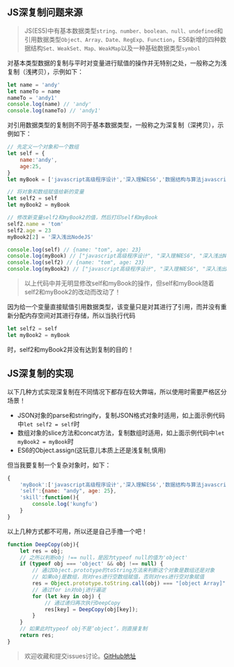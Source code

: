 ## JS深复制问题来源

> JS(ES5)中有基本数据类型`string、number、boolean、null、undefined`和引用数据类型`Object、Array、Date、RegExp、Function`，ES6新增的四种数据结构`Set、WeakSet、Map、WeakMap`以及一种基础数据类型`symbol`

对基本类型数据的复制与平时对变量进行赋值的操作并无特别之处，一般称之为浅复制（浅拷贝），示例如下：

```javascript
let name = 'andy'
let nameTo = name 
nameTo = 'andy1'
console.log(name) // 'andy'
console.log(nameTo) // 'andy1'
```

对引用数据类型的复制则不同于基本数据类型，一般称之为深复制（深拷贝），示例如下：

```javascript
// 先定义一个对象和一个数组
let self = {
    name:'andy',
    age:25,
}
let myBook = ['javascript高级程序设计','深入理解ES6','数据结构与算法javascript描述']

// 将对象和数组赋值给新的变量
let self2 = self
let myBook2 = myBook

// 修改新变量self2和myBook2的值，然后打印self和myBook
self2.name = 'tom'
self2.age = 23
myBook2[2] = '深入浅出NodeJS'

console.log(self) // {name: "tom", age: 23}
console.log(myBook) // ["javascript高级程序设计", "深入理解ES6", "深入浅出NodeJS"]
console.log(self2) // {name: "tom", age: 23}
console.log(myBook2) // ["javascript高级程序设计", "深入理解ES6", "深入浅出NodeJS"]
```

> 以上代码中并无明显修改self和myBook的操作，但self和myBook随着self2和myBook2的改动而改动了！

因为给一个变量直接赋值引用数据类型，该变量只是对其进行了引用，而并没有重新分配内存空间对其进行存储，所以当执行代码

```javascript
let self2 = self
let myBook2 = myBook
```
时，self2和myBook2并没有达到复制的目的！

## JS深复制的实现

以下几种方式实现深复制在不同情况下都存在较大弊端，所以使用时需要严格区分场景！

- JSON对象的parse和stringify，复制JSON格式对象时适用，如上面示例代码中`let self2 = self`时
- 数组对象的slice方法和concat方法，复制数组时适用，如上面示例代码中`let myBook2 = myBook`时
- ES6的Object.assign(这玩意儿本质上还是浅复制,慎用)

但当我要复制一个复杂对象时，如下：

```javascript
{
    'myBook':['javascript高级程序设计','深入理解ES6','数据结构与算法javascript描述'],
    'self':{name: "andy", age: 25},
    'skill':function(){
        console.log('kungfu')
    }
}
```

以上几种方式都不可用，所以还是自己手撸一个吧！

```javascript
function DeepCopy(obj){
    let res = obj;
    // 之所以判断obj !== null，是因为typeof null的值为'object'
    if (typeof obj === 'object' && obj !== null) {
        // 通过Object.prototype的toString方法来判断这个对象是数组还是对象
        // 如果obj是数组，则对res进行空数组赋值，否则对res进行空对象赋值
        res = Object.prototype.toString.call(obj) === "[object Array]" ? [] : {};
        // 通过for in对obj进行遍逆
        for (let key in obj) {
            // 通过递归再次执行DeepCopy
            res[key] = DeepCopy(obj[key]);
        }
    }
    // 如果此时typeof obj不是‘object’，则直接复制
    return res;
}
```

> 欢迎收藏和提交issues讨论。[GitHub地址](https://github.com/kinm/kinm.github.io/issues)